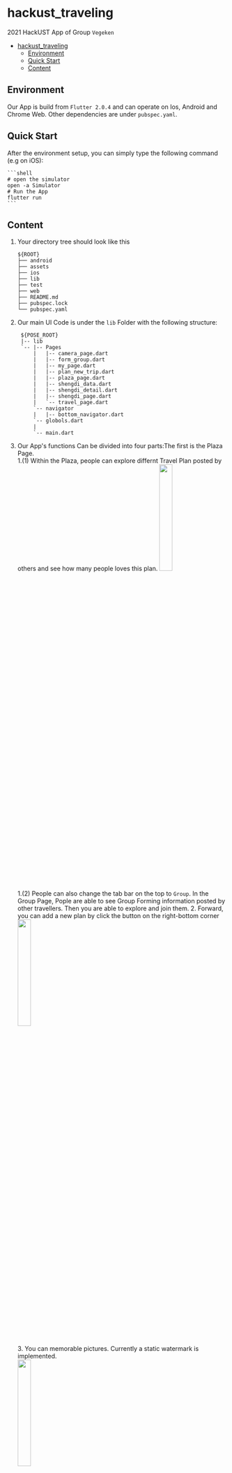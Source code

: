 # hackust_traveling

2021 HackUST App of Group `Vegeken`


- [hackust_traveling](#hackust_traveling)
  - [Environment](#environment)
  - [Quick Start](#quick-start)
  - [Content](#content)


## Environment 
Our App is build from `Flutter 2.0.4` and can operate on Ios, Android and Chrome Web.
Other dependencies are under `pubspec.yaml`.

## Quick Start
After the environment setup, you can simply type the following command (e.g on iOS):

    ```shell
    # open the simulator
    open -a Simulator
    # Run the App
    flutter run
    ```
## Content
1. Your directory tree should look like this
   ```
   ${ROOT}
   ├── android
   ├── assets
   ├── ios
   ├── lib
   ├── test
   ├── web
   ├── README.md
   ├── pubspec.lock
   └── pubspec.yaml
   ```
2. Our main UI Code is under the `lib` Folder with the following structure:
   ```
    ${POSE_ROOT}
    |-- lib
    `-- |-- Pages
        |   |-- camera_page.dart
        |   |-- form_group.dart
        |   |-- my_page.dart
        |   |-- plan_new_trip.dart
        |   |-- plaza_page.dart
        |   |-- shengdi_data.dart
        |   |-- shengdi_detail.dart
        |   |-- shengdi_page.dart
        |   `-- travel_page.dart 
        `-- navigator
        |   |-- bottom_navigator.dart
        `-- globols.dart
        |
        `-- main.dart
    ```
3. Our App's functions Can be divided into four parts:The first is the Plaza Page.  
    1.(1) Within the Plaza, people can explore differnt Travel Plan posted by others and see how many people loves this plan.
    <img src='Img/Plaza.png' width="25%" height="25%" >   
    1.(2) People can also change the tab bar on the top to `Group`. In the Group Page, Pople are able to see Group Forming information posted by other travellers. Then you are able to explore and join them.
    2. Forward, you can add a new plan by click the button on the right-bottom corner  
    <img src='Img/add_new.png' width="25%" height="25%" text-align: center>  
    3. You can memorable pictures. Currently a static watermark is implemented.  
    <img src='Img/Take.jpeg' width="25%" height="25%" text-align: center>  
    4. In addition, you can explore attractions in our map.  
    <img src='Img/Map.png' width="25%" height="25%" text-align: center>
